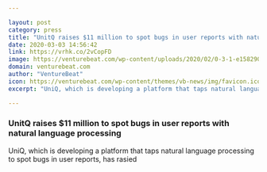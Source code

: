 ```yaml
---

layout: post
category: press
title: "UnitQ raises $11 million to spot bugs in user reports with natural language processing"
date: 2020-03-03 14:56:42
link: https://vrhk.co/2vCopFD
image: https://venturebeat.com/wp-content/uploads/2020/02/0-3-1-e1582908432579.jpeg?w=1200&strip=all
domain: venturebeat.com
author: "VentureBeat"
icon: https://venturebeat.com/wp-content/themes/vb-news/img/favicon.ico
excerpt: "UniQ, which is developing a platform that taps natural language processing to spot bugs in user reports, has rasied"

---
```


### UnitQ raises $11 million to spot bugs in user reports with natural language processing

UniQ, which is developing a platform that taps natural language processing to spot bugs in user reports, has rasied